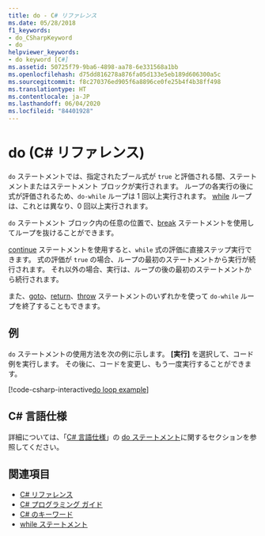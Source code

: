 ```yaml
---
title: do - C# リファレンス
ms.date: 05/28/2018
f1_keywords:
- do_CSharpKeyword
- do
helpviewer_keywords:
- do keyword [C#]
ms.assetid: 50725f79-9ba6-4898-aa78-6e331568a1bb
ms.openlocfilehash: d75dd816278a876fa05d133e5eb189d606300a5c
ms.sourcegitcommit: f8c270376ed905f6a8896ce0fe25b4f4b38ff498
ms.translationtype: HT
ms.contentlocale: ja-JP
ms.lasthandoff: 06/04/2020
ms.locfileid: "84401928"
---
```

# <a name="do-c-reference"></a>do (C# リファレンス)

`do` ステートメントでは、指定されたブール式が `true` と評価される間、ステートメントまたはステートメント ブロックが実行されます。 ループの各実行の後に式が評価されるため、`do-while` ループは 1 回以上実行されます。 [while](while.md) ループは、これとは異なり、0 回以上実行されます。

`do` ステートメント ブロック内の任意の位置で、[break](break.md) ステートメントを使用してループを抜けることができます。

[continue](continue.md) ステートメントを使用すると、`while` 式の評価に直接ステップ実行できます。 式の評価が `true` の場合、ループの最初のステートメントから実行が続行されます。 それ以外の場合、実行は、ループの後の最初のステートメントから続行されます。

また、[goto](goto.md)、[return](return.md)、[throw](throw.md) ステートメントのいずれかを使って `do-while` ループを終了することもできます。

## <a name="example"></a>例

`do` ステートメントの使用方法を次の例に示します。 **[実行]** を選択して、コード例を実行します。 その後に、コードを変更し、もう一度実行することができます。

[!code-csharp-interactive[do loop example](snippets/IterationKeywordsExamples.cs#4)]

## <a name="c-language-specification"></a>C# 言語仕様

詳細については、「[C# 言語仕様](/dotnet/csharp/language-reference/language-specification/introduction)」の [do ステートメント](~/_csharplang/spec/statements.md#the-do-statement)に関するセクションを参照してください。

## <a name="see-also"></a>関連項目

- [C# リファレンス](../index.md)
- [C# プログラミング ガイド](../../programming-guide/index.md)
- [C# のキーワード](index.md)
- [while ステートメント](while.md)
